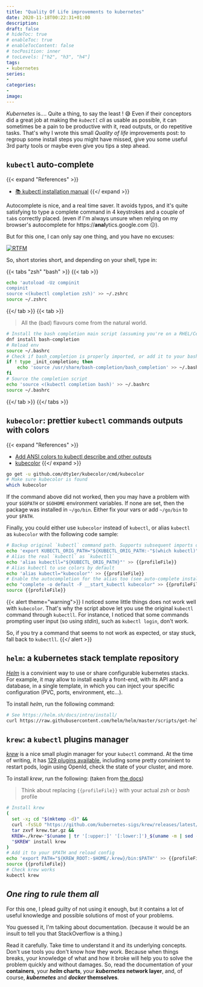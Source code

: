 ```yaml
---
title: "Quality Of Life improvements to kubernetes"
date: 2020-11-18T00:22:31+01:00
description:
draft: false
# hideToc: true
# enableToc: true
# enableTocContent: false
# tocPosition: inner
# tocLevels: ["h2", "h3", "h4"]
tags:
- kubernetes
series:
-
categories:
-
image:
---
```


*Kubernetes* is.... Quite a thing, to say the least ! :sweat_smile: Even if their conceptors did a great job at making the *`kubectl` cli* as usable as possible, it can sometimes be a pain to be productive with it, read outputs, or do repetitive tasks. That's why I wrote this small *Quality of life* improvements post: to regroup some install steps you might have missed, give you some useful 3rd party tools or maybe even give you tips a step ahead.

## `kubectl` auto-complete

{{< expand "References" >}}
* [:books: kubectl installation manual](https://kubernetes.io/docs/tasks/tools/install-kubectl/#enable-kubectl-autocompletion)
{{</ expand >}}

Autocomplete is nice, and a real time saver. It avoids typos, and it's quite satisfying to type a complete command in 4 keystrokes and a couple of `tab`s correctly placed. (even if I'm always unsure when relying on my browser's autocomplete for https://**anal**ytics.google.com :expressionless:).

But for this one, I can only say one thing, and you have no excuses:

[![RTFM](https://i.kym-cdn.com/photos/images/original/000/016/809/rtfm.jpg)](https://kubernetes.io/docs/tasks/tools/install-kubectl/#enable-kubectl-autocompletion)

So, short stories short, and depending on your shell, type in:

{{< tabs "zsh" "bash" >}}
{{< tab >}}
```sh
echo 'autoload -Uz compinit
compinit
source <(kubectl completion zsh)' >> ~/.zshrc
source ~/.zshrc
```
{{</ tab >}}
{{< tab >}}

> All the (bad) flavours come from the natural world.

```sh
# Install the bash completion main script (assuming you're on a RHEL/CentOS/Fedora)
dnf install bash-completion
# Reload env
source ~/.bashrc
# Check if bash_completion is properly imported, or add it to your bashrc
if ! type _init_completion; then
    echo 'source /usr/share/bash-completion/bash_completion' >> ~/.bashrc
fi
# Source the completion script
echo 'source <(kubectl completion bash)' >> ~/.bashrc
source ~/.bashrc
```
{{</ tab >}}
{{</ tabs >}}

## `kubecolor`: prettier `kubectl` commands outputs with colors

{{< expand "References" >}}
* [Add ANSI colors to kubectl describe and other outputs](https://github.com/kubernetes/kubectl/issues/524)
* [kubecolor](https://github.com/dty1er/kubecolor)
{{</ expand >}}

```sh
go get -u github.com/dty1er/kubecolor/cmd/kubecolor
# Make sure kubecolor is found
which kubecolor
```

If the command above did not worked, then you may have a problem with your `$GOPATH` or `$GOHOME` environment variables. If none are set, then the package was installed in `~/go/bin`. Either fix your vars or add `~/go/bin` to your `$PATH`.

Finally, you could either use `kubecolor` instead of `kubectl`, or alias `kubectl` as `kubecolor` with the following code sample:

```sh
# Backup original `kubectl` command path. Supports subsequent imports of the file.
echo 'export KUBECTL_ORIG_PATH="${KUBECTL_ORIG_PATH:-"$(which kubectl)"}"' >> {{profileFile}}
# Alias the real `kubectl` as `kubectll`
echo 'alias kubectll="${KUBECTL_ORIG_PATH}"' >> {{profileFile}}
# Alias kubectl to use colors by default
echo 'alias kubectl="kubecolor"' >> {{profileFile}}
# Enable the autocompletion for the alias too (see auto-complete install above)
echo "complete -o default -F __start_kubectl kubecolor" >> {{profileFile}}
source {{profileFile}}
```

{{< alert theme="warning">}}
I noticed some little things does not work well with `kubecolor`. That's why the script above let you use the original `kubectl` command through `kubectll`. For instance, I noticed that some commands prompting user input (so using *stdin*), such as `kubectl login`, don't work.

So, if you try a command that seems to not work as expected, or stay stuck, fall back to `kubectll`.
{{</ alert >}}

## `helm`: a kubernetes stack template repository

[*Helm*](https://helm.sh/) is a convinient way to use or share configurable kubernetes stacks. For example, it may allow to install easily a front-end, with its API and a database, in a single template, in which you can inject your specific configuration (PVC, ports, environment, etc...).

To install *helm*, run the following command:

```sh
# See https://helm.sh/docs/intro/install/
curl https://raw.githubusercontent.com/helm/helm/master/scripts/get-helm-3 | bash
```

## `krew`: a `kubectl` plugins manager

[*krew*](https://krew.sigs.k8s.io/) is a nice small plugin manager for your `kubectl` command. At the time of writing, it has [129 plugins available](https://krew.sigs.k8s.io/plugins/), including some pretty convinient to restart pods, login using OpenId, check the state of your cluster, and more.

To install *krew*, run the following: (taken from [the docs](https://krew.sigs.k8s.io/docs/user-guide/setup/install/))

> Think about replacing `{{profileFile}}` with your actual *zsh* or *bash* profile

```sh
# Install krew
(
  set -x; cd "$(mktemp -d)" &&
  curl -fsSLO "https://github.com/kubernetes-sigs/krew/releases/latest/download/krew.tar.gz" &&
  tar zxvf krew.tar.gz &&
  KREW=./krew-"$(uname | tr '[:upper:]' '[:lower:]')_$(uname -m | sed -e 's/x86_64/amd64/' -e 's/arm.*$/arm/')" &&
  "$KREW" install krew
)
# Add it to your $PATH and reload config
echo 'export PATH="${KREW_ROOT:-$HOME/.krew}/bin:$PATH"' >> {{profileFile}}
source {{profileFile}}
# Check krew works
kubectl krew
```

## *One ring to rule them all*

For this one, I plead guilty of not using it enough, but it contains a lot of useful knowledge and possible solutions of most of your problems.

You guessed it, I'm talking about documentation. (because it would be an insult to tell you that StackOverflow is a thing.)

Read it carefully. Take time to understand it and its underlying concepts. Don't use tools you don't know how they work. Because when things breaks, your knowledge of what and how it broke will help you to solve the problem quickly and without damages. So, read the documentation of your __containers__, your __*helm* charts__, your __*kubernetes* network layer__, and, of course, __*kubernetes*__ and __*docker* themselves__.
